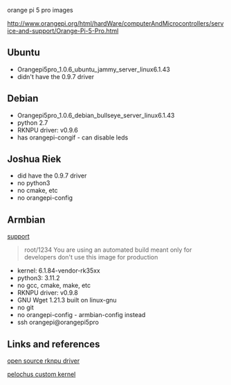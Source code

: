 orange pi 5 pro images

http://www.orangepi.org/html/hardWare/computerAndMicrocontrollers/service-and-support/Orange-Pi-5-Pro.html

## Ubuntu
- Orangepi5pro_1.0.6_ubuntu_jammy_server_linux6.1.43
- didn't have the 0.9.7 driver

## Debian
- Orangepi5pro_1.0.6_debian_bullseye_server_linux6.1.43
- python 2.7
- RKNPU driver: v0.9.6
- has orangepi-congif - can disable leds


## Joshua Riek
- did have the 0.9.7 driver
- no python3
- no cmake, etc
- no orangepi-config

## Armbian
[support](https://www.armbian.com/soc/rk3588/)
> root/1234
> You are using an automated build meant only for developers
>  don't use this image for production
- kernel: 6.1.84-vendor-rk35xx
- python3: 3.11.2
- no gcc, cmake, make, etc
- RKNPU driver: v0.9.8
- GNU Wget 1.21.3 built on linux-gnu
- no git
- no orangepi-config - armbian-config instead
- ssh orangepi@orangepi5pro

## Links and references
[open source rknpu driver](https://blog.tomeuvizoso.net/2024/06/rockchip-npu-update-4-kernel-driver-for.html)

[pelochus custom kernel](https://github.com/Pelochus/armbian-build-rknpu-updates)
